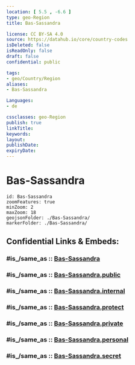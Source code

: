 ```yaml
---
location: [ 5.5 , -6.6 ] 
type: geo-Region
title: Bas-Sassandra

license: CC BY-SA 4.0
source: https://datahub.io/core/country-codes
isDeleted: false
isReadOnly: false
draft: false
confidential: public

tags:
- geo/Country/Region
aliases:
- Bas-Sassandra

Languages:
- de

cssclasses: geo-Region
publish: true
linkTitle: 
keywords: 
layout: 
publishDate: 
expiryDate: 
---
```


# Bas-Sassandra

```leaflet
id: Bas-Sassandra
zoomFeatures: true 
minZoom: 2 
maxZoom: 18
geojsonFolder: ./Bas-Sassandra/
markerFolder: ./Bas-Sassandra/
```


## Confidential Links & Embeds: 

### #is_/same_as :: [Bas-Sassandra](/_Standards/Earth/Continent/Africa/Africa~West/Cote_d'ivoire/districts~Ivory-Coast/Bas-Sassandra.md) 

### #is_/same_as :: [Bas-Sassandra.public](/_public/Earth/Continent/Africa/Africa~West/Cote_d'ivoire/districts~Ivory-Coast/Bas-Sassandra.public.md) 

### #is_/same_as :: [Bas-Sassandra.internal](/_internal/Earth/Continent/Africa/Africa~West/Cote_d'ivoire/districts~Ivory-Coast/Bas-Sassandra.internal.md) 

### #is_/same_as :: [Bas-Sassandra.protect](/_protect/Earth/Continent/Africa/Africa~West/Cote_d'ivoire/districts~Ivory-Coast/Bas-Sassandra.protect.md) 

### #is_/same_as :: [Bas-Sassandra.private](/_private/Earth/Continent/Africa/Africa~West/Cote_d'ivoire/districts~Ivory-Coast/Bas-Sassandra.private.md) 

### #is_/same_as :: [Bas-Sassandra.personal](/_personal/Earth/Continent/Africa/Africa~West/Cote_d'ivoire/districts~Ivory-Coast/Bas-Sassandra.personal.md) 

### #is_/same_as :: [Bas-Sassandra.secret](/_secret/Earth/Continent/Africa/Africa~West/Cote_d'ivoire/districts~Ivory-Coast/Bas-Sassandra.secret.md)

